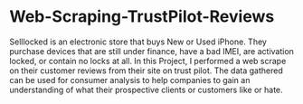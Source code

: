 # Web-Scraping-TrustPilot-Reviews

Selllocked is an electronic store that buys New or Used iPhone. They purchase devices that are still under finance, have a bad IMEI, are activation locked, or contain no locks at all. In this Project, I performed a web scrape on their customer reviews from their site on trust pilot. The data gathered can be used for consumer analysis to help companies to gain an understanding of what their prospective clients or customers like or hate. 
